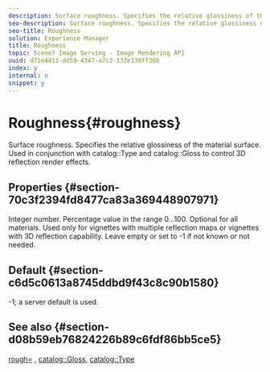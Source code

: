 ```yaml
---
description: Surface roughness. Specifies the relative glossiness of the material surface. Used in conjunction with catalog Type and catalog Gloss to control 3D reflection render effects.
seo-description: Surface roughness. Specifies the relative glossiness of the material surface. Used in conjunction with catalog Type and catalog Gloss to control 3D reflection render effects.
seo-title: Roughness
solution: Experience Manager
title: Roughness
topic: Scene7 Image Serving - Image Rendering API
uuid: d71e4411-dd59-4347-a7c2-132e130ff36b
index: y
internal: n
snippet: y
---
```


# Roughness{#roughness}

Surface roughness. Specifies the relative glossiness of the material surface. Used in conjunction with catalog::Type and catalog::Gloss to control 3D reflection render effects.

## Properties {#section-70c3f2394fd8477ca83a369448907971}

Integer number. Percentage value in the range 0…100. Optional for all materials. Used only for vignettes with multiple reflection maps or vignettes with 3D reflection capability. Leave empty or set to -1 if not known or not needed.

## Default {#section-c6d5c0613a8745ddbd9f43c8c90b1580}

-1; a server default is used.

## See also {#section-d08b59eb76824226b89c6fdf86bb5ce5}

[rough=](../../../../../ir-api/http-protocol/image-rendering-api-ref/c-ir-http-protocol-ref/c-ir-http-protocol-command-reference/r-ir-rough.md#reference-00add846b09f4dc39420bda1ca414180) , [catalog::Gloss](../../../../../ir-api/material-cat/image-rendering-api-ref/c-ir-material-catalog/c-ir-material-data-reference/r-ir-cat-gloss.md#reference-5277f62a67e2408ab94699aa712f1eeb), [catalog::Type](../../../../../ir-api/material-cat/image-rendering-api-ref/c-ir-material-catalog/c-ir-material-data-reference/r-ir-cat-type.md#reference-9bea147dda9f4e74bc0ec79dcc0d9161) 
